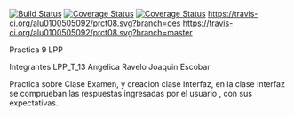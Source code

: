 [![Build Status](https://travis-ci.org/alu0100505092/prct08.svg?branch=des)](https://travis-ci.org/alu0100505092/prct08)
[![Coverage Status](https://img.shields.io/coveralls/alu0100505092/prct08.svg)](https://coveralls.io/r/alu0100505092/prct08)
[![Coverage Status](https://coveralls.io/repos/alu0100505092/prct08/badge.png)](https://coveralls.io/r/alu0100505092/prct08)
https://travis-ci.org/alu0100505092/prct08.svg?branch=des
https://travis-ci.org/alu0100505092/prct08.svg?branch=master

Practica 9 LPP

Integrantes LPP_T_13
    Angelica Ravelo
    Joaquin Escobar


Practica sobre Clase Examen, y creacion clase Interfaz, en la clase Interfaz se comprueban las respuestas ingresadas por el usuario
, con sus expectativas.



